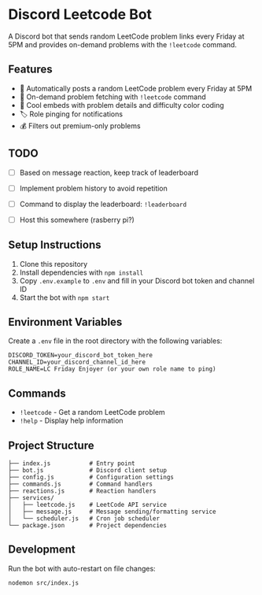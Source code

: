 # Discord Leetcode Bot

A Discord bot that sends random LeetCode problem links every Friday at 5PM and provides on-demand problems with the `!leetcode` command.

## Features

- 📅 Automatically posts a random LeetCode problem every Friday at 5PM
- 🎯 On-demand problem fetching with `!leetcode` command
- 🎨 Cool embeds with problem details and difficulty color coding
- 🏷️ Role pinging for notifications
- 💰 Filters out premium-only problems

## TODO

- [ ] Based on message reaction, keep track of leaderboard
- [ ] Implement problem history to avoid repetition
- [ ] Command to display the leaderboard: `!leaderboard`
- [ ] Host this somewhere (rasberry pi?)


## Setup Instructions

1. Clone this repository
2. Install dependencies with `npm install`
3. Copy `.env.example` to `.env` and fill in your Discord bot token and channel ID
4. Start the bot with `npm start`

## Environment Variables

Create a `.env` file in the root directory with the following variables:

```
DISCORD_TOKEN=your_discord_bot_token_here
CHANNEL_ID=your_discord_channel_id_here
ROLE_NAME=LC Friday Enjoyer (or your own role name to ping)
```

## Commands

- `!leetcode` - Get a random LeetCode problem
- `!help` - Display help information

## Project Structure

```
├── index.js           # Entry point
├── bot.js             # Discord client setup
├── config.js          # Configuration settings
├── commands.js        # Command handlers
├── reactions.js       # Reaction handlers
├── services/
│   ├── leetcode.js    # LeetCode API service
│   ├── message.js     # Message sending/formatting service
│   └── scheduler.js   # Cron job scheduler
└── package.json       # Project dependencies
```

## Development

Run the bot with auto-restart on file changes:

```
nodemon src/index.js
```
